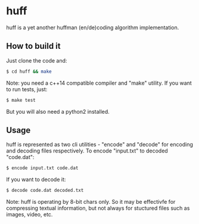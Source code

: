 # huff
huff is a yet another huffman (en/de)coding algorithm implementation.

## How to build it
Just clone the code and:
```sh
$ cd huff && make
```
Note: you need a c++14 compatible compiler and "make" utility.
If you want to run tests, just:
```sh
$ make test
```
But you will also need a python2 installed.

## Usage
huff is represented as two cli utilities - "encode" and "decode" for encoding and decoding files respectively. To encode "input.txt" to decoded "code.dat":
```sh
$ encode input.txt code.dat
```
If you want to decode it:
```sh
$ decode code.dat decoded.txt
```
Note: huff is operating by 8-bit chars only. So it may be effectivfe for compressing textual information, but not always for stuctured files such as images, video, etc.
